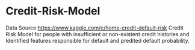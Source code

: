 # Credit-Risk-Model
Data Source:https://www.kaggle.com/c/home-credit-default-risk
Credit Risk Model for people with insufficient or non-existent credit histories and Identified features responsible for default 
and predited default probability.
